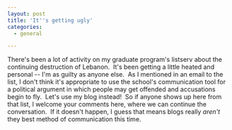 ```yaml
---
layout: post
title: 'It''s getting ugly'
categories:
  - general

---
```


There's been a lot of activity on my graduate program's listserv about the continuing destruction of Lebanon.  It's been getting a little heated and personal -- I'm as guilty as anyone else.  As I mentioned in an email to the list, I don't think it's appropriate to use the school's communication tool for a political argument in which people may get offended and accusations begin to fly.  Let's use my blog instead!  So if anyone shows up here from that list, I welcome your comments here, where we can continue the conversation.  If it doesn't happen, I guess that means blogs really <em>aren't </em>they best method of communication this time.

